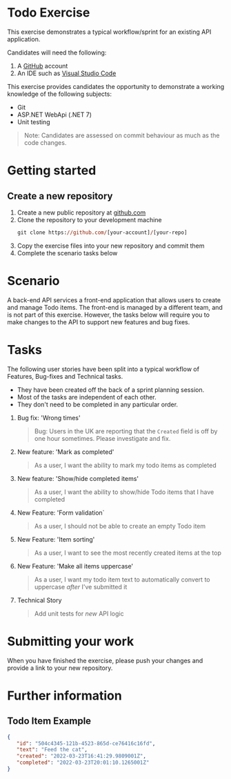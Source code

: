 # Todo Exercise

This exercise demonstrates a typical workflow/sprint for an existing API application.

Candidates will need the following:

1. A [GitHub](https://github.com/) account
2. An IDE such as [Visual Studio Code](https://code.visualstudio.com/download)

This exercise provides candidates the opportunity to demonstrate a working knowledge of the following subjects:

- Git
- ASP.NET WebApi (.NET 7)
- Unit testing

> Note: Candidates are assessed on commit behaviour as much as the code changes.

# Getting started

## Create a new repository

1. Create a new public repository at [github.com](https://github.com/)
2. Clone the repository to your development machine
   ```ps
   git clone https://github.com/[your-account]/[your-repo]
   ```
3. Copy the exercise files into your new repository and commit them
6. Complete the scenario tasks below

# Scenario

A back-end API services a front-end application that allows users to create and manage Todo items. The front-end is
managed by a different team, and is not part of this exercise. However, the tasks below will require you to make changes
to the API to support new features and bug fixes.

# Tasks

The following user stories have been split into a typical workflow of Features, Bug-fixes and Technical tasks.

- They have been created off the back of a sprint planning session.
- Most of the tasks are independent of each other.
- They don't need to be completed in any particular order.

1. Bug fix: 'Wrong times'
   > Bug: Users in the UK are reporting that the `Created` field is off by one hour sometimes. Please investigate and
   fix.

2. New feature: 'Mark as completed'
   > As a user, I want the ability to mark my todo items as completed

3. New feature: 'Show/hide completed items'
   > As a user, I want the ability to show/hide Todo items that I have completed

4. New Feature: 'Form validation`
   > As a user, I should not be able to create an empty Todo item

5. New Feature: 'Item sorting'
   > As a user, I want to see the most recently created items at the top

6. New Feature: 'Make all items uppercase'
   > As a user, I want my todo item text to automatically convert to uppercase _after_ I've submitted it

7. Technical Story
   > Add unit tests for _new_ API logic

# Submitting your work

When you have finished the exercise, please push your changes and provide a link to your new repository.

# Further information

## Todo Item Example

```json
{
   "id": "504c4345-121b-4523-865d-ce76416c16fd",
   "text": "Feed the cat",
   "created": "2022-03-23T16:41:29.9809001Z",
   "completed": "2022-03-23T20:01:10.1265001Z"
}
```
